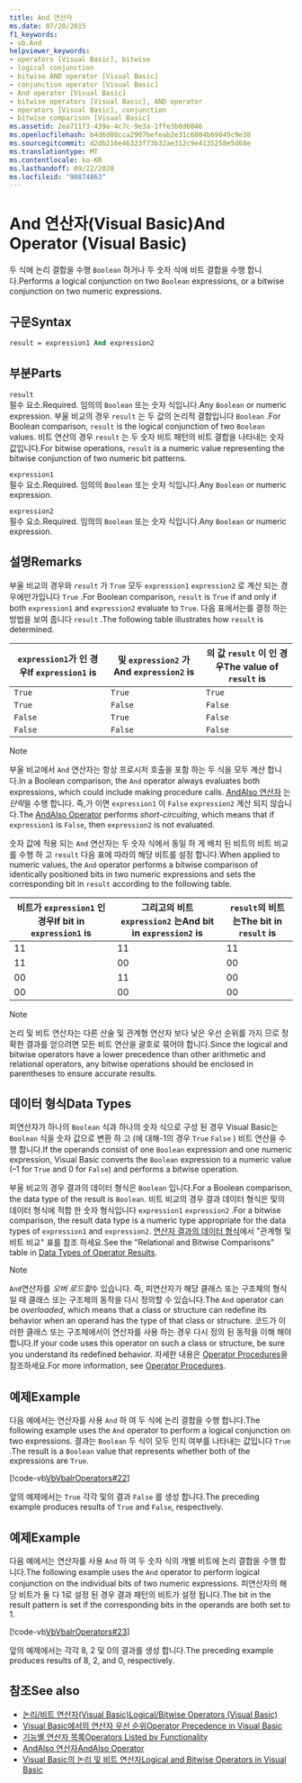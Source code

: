```yaml
---
title: And 연산자
ms.date: 07/20/2015
f1_keywords:
- vb.And
helpviewer_keywords:
- operators [Visual Basic], bitwise
- logical conjunction
- bitwise AND operator [Visual Basic]
- conjunction operator [Visual Basic]
- And operator [Visual Basic]
- bitwise operators [Visual Basic], AND operator
- operators [Visual Basic], conjunction
- bitwise comparison [Visual Basic]
ms.assetid: 2ea711f3-439a-4c7c-9e3a-1ffe3b0d6046
ms.openlocfilehash: b4d6d08cca2907befeab2e31c6804b69849c9e38
ms.sourcegitcommit: d2db216e46323f73b32ae312c9e4135258e5d68e
ms.translationtype: MT
ms.contentlocale: ko-KR
ms.lasthandoff: 09/22/2020
ms.locfileid: "90874863"
---
```

# <a name="and-operator-visual-basic"></a><span data-ttu-id="1b1bc-102">And 연산자(Visual Basic)</span><span class="sxs-lookup"><span data-stu-id="1b1bc-102">And Operator (Visual Basic)</span></span>

<span data-ttu-id="1b1bc-103">두 식에 논리 결합을 수행 `Boolean` 하거나 두 숫자 식에 비트 결합을 수행 합니다.</span><span class="sxs-lookup"><span data-stu-id="1b1bc-103">Performs a logical conjunction on two `Boolean` expressions, or a bitwise conjunction on two numeric expressions.</span></span>  
  
## <a name="syntax"></a><span data-ttu-id="1b1bc-104">구문</span><span class="sxs-lookup"><span data-stu-id="1b1bc-104">Syntax</span></span>  
  
```vb  
result = expression1 And expression2  
```  
  
## <a name="parts"></a><span data-ttu-id="1b1bc-105">부분</span><span class="sxs-lookup"><span data-stu-id="1b1bc-105">Parts</span></span>  

 `result`  
 <span data-ttu-id="1b1bc-106">필수 요소.</span><span class="sxs-lookup"><span data-stu-id="1b1bc-106">Required.</span></span> <span data-ttu-id="1b1bc-107">임의의 `Boolean` 또는 숫자 식입니다.</span><span class="sxs-lookup"><span data-stu-id="1b1bc-107">Any `Boolean` or numeric expression.</span></span> <span data-ttu-id="1b1bc-108">부울 비교의 경우 `result` 는 두 값의 논리적 결합입니다 `Boolean` .</span><span class="sxs-lookup"><span data-stu-id="1b1bc-108">For Boolean comparison, `result` is the logical conjunction of two `Boolean` values.</span></span> <span data-ttu-id="1b1bc-109">비트 연산의 경우 `result` 는 두 숫자 비트 패턴의 비트 결합을 나타내는 숫자 값입니다.</span><span class="sxs-lookup"><span data-stu-id="1b1bc-109">For bitwise operations, `result` is a numeric value representing the bitwise conjunction of two numeric bit patterns.</span></span>  
  
 `expression1`  
 <span data-ttu-id="1b1bc-110">필수 요소.</span><span class="sxs-lookup"><span data-stu-id="1b1bc-110">Required.</span></span> <span data-ttu-id="1b1bc-111">임의의 `Boolean` 또는 숫자 식입니다.</span><span class="sxs-lookup"><span data-stu-id="1b1bc-111">Any `Boolean` or numeric expression.</span></span>  
  
 `expression2`  
 <span data-ttu-id="1b1bc-112">필수 요소.</span><span class="sxs-lookup"><span data-stu-id="1b1bc-112">Required.</span></span> <span data-ttu-id="1b1bc-113">임의의 `Boolean` 또는 숫자 식입니다.</span><span class="sxs-lookup"><span data-stu-id="1b1bc-113">Any `Boolean` or numeric expression.</span></span>  
  
## <a name="remarks"></a><span data-ttu-id="1b1bc-114">설명</span><span class="sxs-lookup"><span data-stu-id="1b1bc-114">Remarks</span></span>  

 <span data-ttu-id="1b1bc-115">부울 비교의 경우와 `result` 가 `True` 모두 `expression1` `expression2` 로 계산 되는 경우에만가입니다 `True` .</span><span class="sxs-lookup"><span data-stu-id="1b1bc-115">For Boolean comparison, `result` is `True` if and only if both `expression1` and `expression2` evaluate to `True`.</span></span> <span data-ttu-id="1b1bc-116">다음 표에서는를 결정 하는 방법을 보여 줍니다 `result` .</span><span class="sxs-lookup"><span data-stu-id="1b1bc-116">The following table illustrates how `result` is determined.</span></span>  
  
|<span data-ttu-id="1b1bc-117">`expression1`가 인 경우</span><span class="sxs-lookup"><span data-stu-id="1b1bc-117">If `expression1` is</span></span>|<span data-ttu-id="1b1bc-118">및 `expression2` 가</span><span class="sxs-lookup"><span data-stu-id="1b1bc-118">And `expression2` is</span></span>|<span data-ttu-id="1b1bc-119">의 값 `result` 이 인 경우</span><span class="sxs-lookup"><span data-stu-id="1b1bc-119">The value of `result` is</span></span>|  
|-------------------------|--------------------------|------------------------------|  
|`True`|`True`|`True`|  
|`True`|`False`|`False`|  
|`False`|`True`|`False`|  
|`False`|`False`|`False`|  
  
> [!NOTE]
> <span data-ttu-id="1b1bc-120">부울 비교에서 `And` 연산자는 항상 프로시저 호출을 포함 하는 두 식을 모두 계산 합니다.</span><span class="sxs-lookup"><span data-stu-id="1b1bc-120">In a Boolean comparison, the `And` operator always evaluates both expressions, which could include making procedure calls.</span></span> <span data-ttu-id="1b1bc-121">[AndAlso 연산자](andalso-operator.md) 는 *단락*을 수행 합니다. 즉,가 이면 `expression1` 이 `False` `expression2` 계산 되지 않습니다.</span><span class="sxs-lookup"><span data-stu-id="1b1bc-121">The [AndAlso Operator](andalso-operator.md) performs *short-circuiting*, which means that if `expression1` is `False`, then `expression2` is not evaluated.</span></span>  
  
 <span data-ttu-id="1b1bc-122">숫자 값에 적용 되는 `And` 연산자는 두 숫자 식에서 동일 하 게 배치 된 비트의 비트 비교를 수행 하 고 `result` 다음 표에 따라의 해당 비트를 설정 합니다.</span><span class="sxs-lookup"><span data-stu-id="1b1bc-122">When applied to numeric values, the `And` operator performs a bitwise comparison of identically positioned bits in two numeric expressions and sets the corresponding bit in `result` according to the following table.</span></span>  
  
|<span data-ttu-id="1b1bc-123">비트가 `expression1` 인 경우</span><span class="sxs-lookup"><span data-stu-id="1b1bc-123">If bit in `expression1` is</span></span>|<span data-ttu-id="1b1bc-124">그리고의 비트 `expression2` 는</span><span class="sxs-lookup"><span data-stu-id="1b1bc-124">And bit in `expression2` is</span></span>|<span data-ttu-id="1b1bc-125">`result`의 비트는</span><span class="sxs-lookup"><span data-stu-id="1b1bc-125">The bit in `result` is</span></span>|  
|--------------------------------|---------------------------------|----------------------------|  
|<span data-ttu-id="1b1bc-126">1</span><span class="sxs-lookup"><span data-stu-id="1b1bc-126">1</span></span>|<span data-ttu-id="1b1bc-127">1</span><span class="sxs-lookup"><span data-stu-id="1b1bc-127">1</span></span>|<span data-ttu-id="1b1bc-128">1</span><span class="sxs-lookup"><span data-stu-id="1b1bc-128">1</span></span>|  
|<span data-ttu-id="1b1bc-129">1</span><span class="sxs-lookup"><span data-stu-id="1b1bc-129">1</span></span>|<span data-ttu-id="1b1bc-130">0</span><span class="sxs-lookup"><span data-stu-id="1b1bc-130">0</span></span>|<span data-ttu-id="1b1bc-131">0</span><span class="sxs-lookup"><span data-stu-id="1b1bc-131">0</span></span>|  
|<span data-ttu-id="1b1bc-132">0</span><span class="sxs-lookup"><span data-stu-id="1b1bc-132">0</span></span>|<span data-ttu-id="1b1bc-133">1</span><span class="sxs-lookup"><span data-stu-id="1b1bc-133">1</span></span>|<span data-ttu-id="1b1bc-134">0</span><span class="sxs-lookup"><span data-stu-id="1b1bc-134">0</span></span>|  
|<span data-ttu-id="1b1bc-135">0</span><span class="sxs-lookup"><span data-stu-id="1b1bc-135">0</span></span>|<span data-ttu-id="1b1bc-136">0</span><span class="sxs-lookup"><span data-stu-id="1b1bc-136">0</span></span>|<span data-ttu-id="1b1bc-137">0</span><span class="sxs-lookup"><span data-stu-id="1b1bc-137">0</span></span>|  
  
> [!NOTE]
> <span data-ttu-id="1b1bc-138">논리 및 비트 연산자는 다른 산술 및 관계형 연산자 보다 낮은 우선 순위를 가지 므로 정확한 결과를 얻으려면 모든 비트 연산을 괄호로 묶어야 합니다.</span><span class="sxs-lookup"><span data-stu-id="1b1bc-138">Since the logical and bitwise operators have a lower precedence than other arithmetic and relational operators, any bitwise operations should be enclosed in parentheses to ensure accurate results.</span></span>  
  
## <a name="data-types"></a><span data-ttu-id="1b1bc-139">데이터 형식</span><span class="sxs-lookup"><span data-stu-id="1b1bc-139">Data Types</span></span>  

 <span data-ttu-id="1b1bc-140">피연산자가 하나의 `Boolean` 식과 하나의 숫자 식으로 구성 된 경우 Visual Basic는 `Boolean` 식을 숫자 값으로 변환 하 고 (에 대해-1의 경우 `True` `False` ) 비트 연산을 수행 합니다.</span><span class="sxs-lookup"><span data-stu-id="1b1bc-140">If the operands consist of one `Boolean` expression and one numeric expression, Visual Basic converts the `Boolean` expression to a numeric value (–1 for `True` and 0 for `False`) and performs a bitwise operation.</span></span>  
  
 <span data-ttu-id="1b1bc-141">부울 비교의 경우 결과의 데이터 형식은 `Boolean` 입니다.</span><span class="sxs-lookup"><span data-stu-id="1b1bc-141">For a Boolean comparison, the data type of the result is `Boolean`.</span></span> <span data-ttu-id="1b1bc-142">비트 비교의 경우 결과 데이터 형식은 및의 데이터 형식에 적합 한 숫자 형식입니다 `expression1` `expression2` .</span><span class="sxs-lookup"><span data-stu-id="1b1bc-142">For a bitwise comparison, the result data type is a numeric type appropriate for the data types of `expression1` and `expression2`.</span></span> <span data-ttu-id="1b1bc-143">[연산자 결과의 데이터 형식](data-types-of-operator-results.md)에서 "관계형 및 비트 비교" 표를 참조 하세요.</span><span class="sxs-lookup"><span data-stu-id="1b1bc-143">See the "Relational and Bitwise Comparisons" table in [Data Types of Operator Results](data-types-of-operator-results.md).</span></span>  
  
> [!NOTE]
> <span data-ttu-id="1b1bc-144">`And`연산자를 *오버 로드할*수 있습니다. 즉, 피연산자가 해당 클래스 또는 구조체의 형식일 때 클래스 또는 구조체의 동작을 다시 정의할 수 있습니다.</span><span class="sxs-lookup"><span data-stu-id="1b1bc-144">The `And` operator can be *overloaded*, which means that a class or structure can redefine its behavior when an operand has the type of that class or structure.</span></span> <span data-ttu-id="1b1bc-145">코드가 이러한 클래스 또는 구조체에서이 연산자를 사용 하는 경우 다시 정의 된 동작을 이해 해야 합니다.</span><span class="sxs-lookup"><span data-stu-id="1b1bc-145">If your code uses this operator on such a class or structure, be sure you understand its redefined behavior.</span></span> <span data-ttu-id="1b1bc-146">자세한 내용은 [Operator Procedures](../../programming-guide/language-features/procedures/operator-procedures.md)을 참조하세요.</span><span class="sxs-lookup"><span data-stu-id="1b1bc-146">For more information, see [Operator Procedures](../../programming-guide/language-features/procedures/operator-procedures.md).</span></span>  
  
## <a name="example"></a><span data-ttu-id="1b1bc-147">예제</span><span class="sxs-lookup"><span data-stu-id="1b1bc-147">Example</span></span>  

 <span data-ttu-id="1b1bc-148">다음 예에서는 연산자를 사용 `And` 하 여 두 식에 논리 결합을 수행 합니다.</span><span class="sxs-lookup"><span data-stu-id="1b1bc-148">The following example uses the `And` operator to perform a logical conjunction on two expressions.</span></span> <span data-ttu-id="1b1bc-149">결과는 `Boolean` 두 식이 모두 인지 여부를 나타내는 값입니다 `True` .</span><span class="sxs-lookup"><span data-stu-id="1b1bc-149">The result is a `Boolean` value that represents whether both of the expressions are `True`.</span></span>  
  
 [!code-vb[VbVbalrOperators#22](~/samples/snippets/visualbasic/VS_Snippets_VBCSharp/VbVbalrOperators/VB/Class1.vb#22)]  
  
 <span data-ttu-id="1b1bc-150">앞의 예제에서는 `True` 각각 및의 결과 `False` 를 생성 합니다.</span><span class="sxs-lookup"><span data-stu-id="1b1bc-150">The preceding example produces results of `True` and `False`, respectively.</span></span>  
  
## <a name="example"></a><span data-ttu-id="1b1bc-151">예제</span><span class="sxs-lookup"><span data-stu-id="1b1bc-151">Example</span></span>  

 <span data-ttu-id="1b1bc-152">다음 예에서는 연산자를 사용 `And` 하 여 두 숫자 식의 개별 비트에 논리 결합을 수행 합니다.</span><span class="sxs-lookup"><span data-stu-id="1b1bc-152">The following example uses the `And` operator to perform logical conjunction on the individual bits of two numeric expressions.</span></span> <span data-ttu-id="1b1bc-153">피연산자의 해당 비트가 둘 다 1로 설정 된 경우 결과 패턴의 비트가 설정 됩니다.</span><span class="sxs-lookup"><span data-stu-id="1b1bc-153">The bit in the result pattern is set if the corresponding bits in the operands are both set to 1.</span></span>  
  
 [!code-vb[VbVbalrOperators#23](~/samples/snippets/visualbasic/VS_Snippets_VBCSharp/VbVbalrOperators/VB/Class1.vb#23)]  
  
 <span data-ttu-id="1b1bc-154">앞의 예제에서는 각각 8, 2 및 0의 결과를 생성 합니다.</span><span class="sxs-lookup"><span data-stu-id="1b1bc-154">The preceding example produces results of 8, 2, and 0, respectively.</span></span>  
  
## <a name="see-also"></a><span data-ttu-id="1b1bc-155">참조</span><span class="sxs-lookup"><span data-stu-id="1b1bc-155">See also</span></span>

- [<span data-ttu-id="1b1bc-156">논리/비트 연산자(Visual Basic)</span><span class="sxs-lookup"><span data-stu-id="1b1bc-156">Logical/Bitwise Operators (Visual Basic)</span></span>](logical-bitwise-operators.md)
- [<span data-ttu-id="1b1bc-157">Visual Basic에서의 연산자 우선 순위</span><span class="sxs-lookup"><span data-stu-id="1b1bc-157">Operator Precedence in Visual Basic</span></span>](operator-precedence.md)
- [<span data-ttu-id="1b1bc-158">기능별 연산자 목록</span><span class="sxs-lookup"><span data-stu-id="1b1bc-158">Operators Listed by Functionality</span></span>](operators-listed-by-functionality.md)
- [<span data-ttu-id="1b1bc-159">AndAlso 연산자</span><span class="sxs-lookup"><span data-stu-id="1b1bc-159">AndAlso Operator</span></span>](andalso-operator.md)
- [<span data-ttu-id="1b1bc-160">Visual Basic의 논리 및 비트 연산자</span><span class="sxs-lookup"><span data-stu-id="1b1bc-160">Logical and Bitwise Operators in Visual Basic</span></span>](../../programming-guide/language-features/operators-and-expressions/logical-and-bitwise-operators.md)
